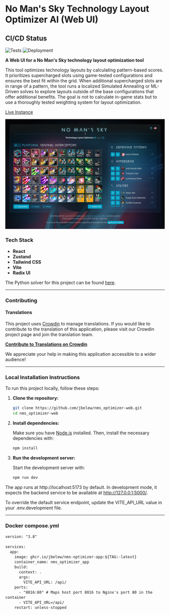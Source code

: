 # No Man's Sky Technology Layout Optimizer AI (Web UI)

## CI/CD Status

![Tests](https://github.com/jbelew/nms_optimizer-web/actions/workflows/main.yml/badge.svg?branch=main)
![Deployment](https://img.shields.io/badge/Deployment-Heroku-blue?logo=heroku)

**A Web UI for a No Man's Sky technology layout optimization tool**

This tool optimizes technology layouts by calculating pattern-based scores. It prioritizes supercharged slots using game-tested configurations and ensures the best fit within the grid. When additional supercharged slots are in range of a pattern, the tool runs a localized Simulated Annealing or ML-Driven solves to explore layouts outside of the base configurations that offer additional benefits. The goal is not to calculate in-game stats but to use a thoroughly tested weighting system for layout optimization.

[Live Instance](https://nms-optimizer.app/)

![Screenshot](https://github.com/jbelew/nms_optimizer-web/blob/main/public/assets/img/screenshots/screenshot.png?raw=true)

### **Tech Stack**

- **React**
- **Zustand**
- **Tailwind CSS**
- **Vite**
- **Radix UI**

The Python solver for this project can be found [here](https://github.com/jbelew/nms_optimizer-service).

---

### **Contributing**

#### **Translations**

This project uses [Crowdin](https://crowdin.com/) to manage translations. If you would like to contribute to the translation of this application, please visit our Crowdin project page and join the translation team.

[**Contribute to Translations on Crowdin**](https://crowdin.com/project/your-project-name)

We appreciate your help in making this application accessible to a wider audience!

---

### **Local Installation Instructions**

To run this project locally, follow these steps:

1. **Clone the repository:**

   ```sh
   git clone https://github.com/jbelew/nms_optimizer-web.git
   cd nms_optimizer-web
   ```

2. **Install dependencies:**

   Make sure you have [Node.js](https://nodejs.org/) installed. Then, install the necessary dependencies with:

   ```sh
   npm install
   ```

3. **Run the development server:**

   Start the development server with:

   ```sh
   npm run dev
   ```

The app runs at http://localhost:5173 by default. In development mode, it expects the backend service to be available at http://127.0.0.1:5000/.

To override the default service endpoint, update the VITE_API_URL value in your .env.development file.

---

### Docker compose.yml

```
version: "3.8"

services:
  app:
    image: ghcr.io/jbelew/nms-optimizer-app:${TAG:-latest}
    container_name: nms_optimizer_app
    build:
      context: .
      args:
        VITE_API_URL: /api/
    ports:
      - "8016:80" # Maps host port 8016 to Nginx's port 80 in the container
      - VITE_API_URL=/api/
    restart: unless-stopped
```

